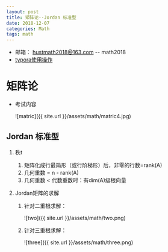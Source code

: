 ```yaml
---
layout: post
title: 矩阵论--Jordan 标准型
date: 2018-12-07
categories: Math
tags: math 
---
```


+ 邮箱： hustmath2018@163.com -- math2018
+ [typora使用操作](https://blog.csdn.net/WeiDelight/article/details/81011921)
# 矩阵论 

+ 考试内容

  ![matric]({{ site.url }}/assets/math/matric4.jpg)

## Jordan 标准型

1. 秩t
   1. 矩阵化成行最简形（或行阶梯形）后，非零的行数=rank(A)
   2. 几何重数 = n - rank(A)
   3. 几何重数 < 代数重数时：有dim(A)级根向量

2. Jordan矩阵的求解

   1. 针对二重根求解：

      ![two]({{ site.url }}/assets/math/two.png)

   2. 针对三重根求解：

      ![three]({{ site.url }}/assets/math/three.png)
